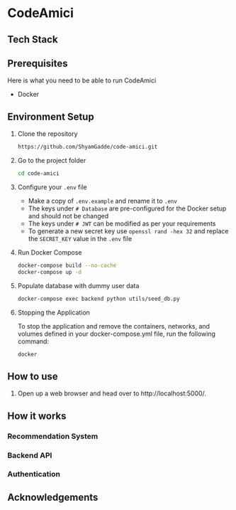 # CodeAmici

## Tech Stack

## Prerequisites

Here is what you need to be able to run CodeAmici

- Docker

## Environment Setup

1. Clone the repository

   ```sh
   https://github.com/ShyamGadde/code-amici.git
   ```

2. Go to the project folder

   ```sh
   cd code-amici
   ```

3. Configure your `.env` file

   - Make a copy of `.env.example` and rename it to `.env`
   - The keys under `# Database` are pre-configured for the Docker setup and should not be changed
   - The keys under `# JWT` can be modified as per your requirements
   - To generate a new secret key use `openssl rand -hex 32` and replace the `SECRET_KEY` value in the `.env` file

4. Run Docker Compose

   ```sh
   docker-compose build --no-cache
   docker-compose up -d
   ```

5. Populate database with dummy user data

   ```sh
   docker-compose exec backend python utils/seed_db.py
   ```

6. Stopping the Application

   To stop the application and remove the containers, networks, and volumes defined in your docker-compose.yml file, run the following command:

   ```sh
   docker
   ```

## How to use

1. Open up a web browser and head over to http://localhost:5000/.

## How it works

### Recommendation System

### Backend API

### Authentication

## Acknowledgements
